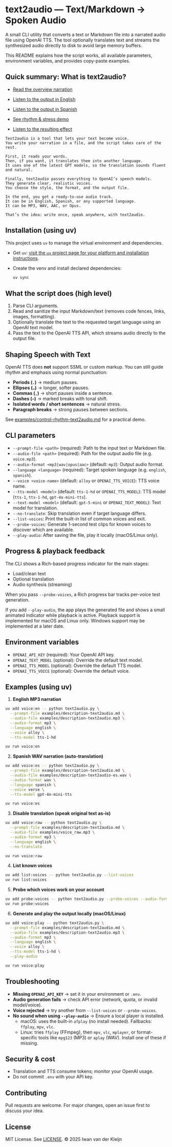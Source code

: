 # text2audio — Text/Markdown → Spoken Audio

A small CLI utility that converts a text or Markdown file into a narrated audio file using OpenAI TTS.
The tool optionally translates text and streams the synthesized audio directly to disk to avoid large memory buffers.

This README explains how the script works, all available parameters, environment variables, and provides copy-paste examples.



## Quick summary: What is text2audio?

- [Read the overview narration](examples/description-text2audio.md)
- [Listen to the output in English](examples/description-text2audio-en.mp3)
- [Listen to the output in Spanish](examples/description-text2audio-es.mp3)

- [See rhythm & stress demo](examples/control-rhythm-text2audio.md)
- [Listen to the resulting effect](examples/control-rhythm-text2audio-en.mp3)

```
Text2audio is a tool that lets your text become voice.  
You write your narration in a file, and the script takes care of the rest.  

First, it reads your words.  
Then, if you want, it translates them into another language.  
It uses one of the latest GPT models, so the translation sounds fluent and natural.  

Finally, text2audio passes everything to OpenAI’s speech models.  
They generate clear, realistic voices.  
You choose the style, the format, and the output file.  

In the end, you get a ready-to-use audio track.  
It can be in English, Spanish, or any supported language.  
It can be MP3, WAV, AAC, or Opus.  

That’s the idea: write once, speak anywhere, with text2audio.
```

## Installation (using uv)

This project uses `uv` to manage the virtual environment and dependencies.

* Get `uv`: [visit the `uv` project page for your platform and installation instructions](https://docs.astral.sh/uv/).


* Create the venv and install declared dependencies:

  ```bash
  uv sync
  ```

## What the script does (high level)

1. Parse CLI arguments.
2. Read and sanitize the input Markdown/text (removes code fences, links, images, formatting).
3. Optionally translate the text to the requested target language using an OpenAI text model.
4. Pass the text to the OpenAI TTS API, which streams audio directly to the output file.

## Shaping Speech with Text

OpenAI TTS does **not** support SSML or custom markup.
You can still guide rhythm and emphasis using normal punctuation:

* **Periods (`.`)** → medium pauses.
* **Ellipses (`…`)** → longer, softer pauses.
* **Commas (`,`)** → short pauses inside a sentence.
* **Dashes (`—`)** → marked breaks with tonal shift.
* **Isolated words / short sentences** → natural stress.
* **Paragraph breaks** → strong pauses between sections.

See [examples/control-rhythm-text2audio.md](examples/control-rhythm-text2audio.md) for a practical demo.

## CLI parameters

* `--prompt-file <path>` (required): Path to the input text or Markdown file.
* `--audio-file <path>` (required): Path for the output audio file (e.g. `voice.mp3`).
* `--audio-format <mp3|wav|opus|aac>` (default: `mp3`): Output audio format.
* `--language <language>` (required): Target spoken language (e.g. `english`, `spanish`).
* `--voice <voice-name>` (default: `alloy` or `OPENAI_TTS_VOICE`): TTS voice name.
* `--tts-model <model>` (default: `tts-1-hd` or `OPENAI_TTS_MODEL`): TTS model (`tts-1`, `tts-1-hd`, `gpt-4o-mini-tts`).
* `--text-model <model>` (default: `gpt-5-mini` or `OPENAI_TEXT_MODEL`): Text model for translation.
* `--no-translate`: Skip translation even if target language differs.
* `--list-voices`: Print the built-in list of common voices and exit.
* `--probe-voices`: Generate 1-second test clips for known voices to discover which are available.
* `--play-audio`: After saving the file, play it locally (macOS/Linux only).

## Progress & playback feedback

The CLI shows a Rich-based progress indicator for the main stages:

- Load/clean text
- Optional translation
- Audio synthesis (streaming)

When you pass `--probe-voices`, a Rich progress bar tracks per-voice test generation.

If you add `--play-audio`, the app plays the generated file and shows a small animated
indicator while playback is active. Playback support is implemented for macOS and Linux only.
Windows support may be implemented at a later date.

## Environment variables

* `OPENAI_API_KEY` (required): Your OpenAI API key.
* `OPENAI_TEXT_MODEL` (optional): Override the default text model.
* `OPENAI_TTS_MODEL` (optional): Override the default TTS model.
* `OPENAI_TTS_VOICE` (optional): Override the default voice.



## Examples (using uv)

1. **English MP3 narration**

```bash
uv add voice:en -- python text2audio.py \
  --prompt-file examples/description-text2audio.md \
  --audio-file examples/description-text2audio.mp3 \
  --audio-format mp3 \
  --language english \
  --voice alloy \
  --tts-model tts-1-hd

uv run voice:en
```

2. **Spanish WAV narration (auto-translation)**

```bash
uv add voice:es -- python text2audio.py \
  --prompt-file examples/description-text2audio.md \
  --audio-file examples/description-text2audio-es.wav \
  --audio-format wav \
  --language spanish \
  --voice verse \
  --tts-model gpt-4o-mini-tts

uv run voice:es
```

3. **Disable translation (speak original text as-is)**

```bash
uv add voice:raw -- python text2audio.py \
  --prompt-file examples/description-text2audio.md \
  --audio-file examples/voice_raw.mp3 \
  --audio-format mp3 \
  --language english \
  --no-translate

uv run voice:raw
```

4. **List known voices**

```bash
uv add list:voices -- python text2audio.py --list-voices
uv run list:voices
```

5. **Probe which voices work on your account**

```bash
uv add probe:voices -- python text2audio.py --probe-voices --audio-format mp3 --tts-model tts-1-hd
uv run probe:voices
```

6. **Generate and play the output locally (macOS/Linux)**

```bash
uv add voice:play -- python text2audio.py \
  --prompt-file examples/description-text2audio.md \
  --audio-file examples/description-text2audio.mp3 \
  --audio-format mp3 \
  --language english \
  --voice alloy \
  --tts-model tts-1-hd \
  --play-audio

uv run voice:play
```

## Troubleshooting

* **Missing `OPENAI_API_KEY`** → set it in your environment or `.env`.
* **Audio generation fails** → check API error (network, quota, or invalid model/voice).
* **Voice rejected** → try another from `--list-voices` or `--probe-voices`.
* **No sound when using `--play-audio`** → Ensure a local player is installed.
  - macOS: uses the built-in `afplay` (no install needed). Fallbacks: `ffplay`, `mpv`, `vlc`.
  - Linux: tries `ffplay` (FFmpeg), then `mpv`, `vlc`, `mplayer`, or format-specific tools like `mpg123` (MP3) or `aplay` (WAV). Install one of these if missing.

## Security & cost

* Translation and TTS consume tokens; monitor your OpenAI usage.
* Do not commit `.env` with your API key.

## Contributing

Pull requests are welcome. For major changes, open an issue first to discuss your idea.


## License

MIT License. See [LICENSE](LICENSE.txt).
© 2025 Iwan van der Kleijn
